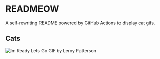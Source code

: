 # READMEOW

A self-rewriting README powered by GitHub Actions to display cat gifs.

## Cats

![Im Ready Lets Go GIF by Leroy Patterson](https://media4.giphy.com/media/CjmvTCZf2U3p09Cn0h/200.gif?cid=9acd02darwu9vtctxzh0ue6wktur4ielae99cfiobqcbjvl2&ep=v1_gifs_search&rid=200.gif&ct=g)
